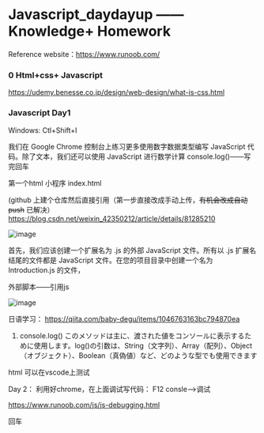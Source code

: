 # Javascript_daydayup —— Knowledge+ Homework 

Reference website：https://www.runoob.com/

### 0 Html+css+ Javascript

https://udemy.benesse.co.jp/design/web-design/what-is-css.html


### Javascript Day1
Windows:
Ctl+Shift+I


我们在 Google Chrome 控制台上练习更多使用数字数据类型编写 JavaScript 代码。除了文本，我们还可以使用 JavaScript 进行数学计算
console.log()——写完回车

第一个html 小程序
index.html

(github 上建个仓库然后直接引用（第一步直接改成手动上传，~~有机会改成自动push~~  已解决）
https://blog.csdn.net/weixin_42350212/article/details/81285210


![image](https://github.com/XianChen1996/Github_pictures/blob/main/js1.png)


首先，我们应该创建一个扩展名为 .js 的外部 JavaScript 文件。所有以 .js 扩展名结尾的文件都是 JavaScript 文件。在您的项目目录中创建一个名为 Introduction.js 的文件，

外部脚本——引用js

![image](https://github.com/XianChen1996/Github_pictures/blob/main/js3.PNG)

日语学习：
https://qiita.com/baby-degu/items/1046763163bc794870ea
1. console.log()
このメソッドは主に、渡された値をコンソールに表示するために使用します。log()の引数は、String（文字列）、Array（配列）、Object（オブジェクト）、Boolean（真偽値）など、どのような型でも使用できます


html 可以在vscode上测试


Day 2： 利用好chrome，在上面调试写代码：
F12 consle——>调试

https://www.runoob.com/js/js-debugging.html

回车



